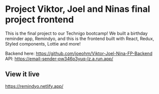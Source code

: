 # Project Viktor, Joel and Ninas final project frontend

This is the final project to our Technigo bootcamp! We built a birthday reminder app, Remindyo, and this is the frontend built with React, Redux, Styled components, Lottie and more!

Backend here: https://github.com/joeohm/Viktor-Joel-Nina-FP-Backend  
API: https://email-sender-pw346p3yuq-lz.a.run.app/

## View it live

https://remindyo.netlify.app/
